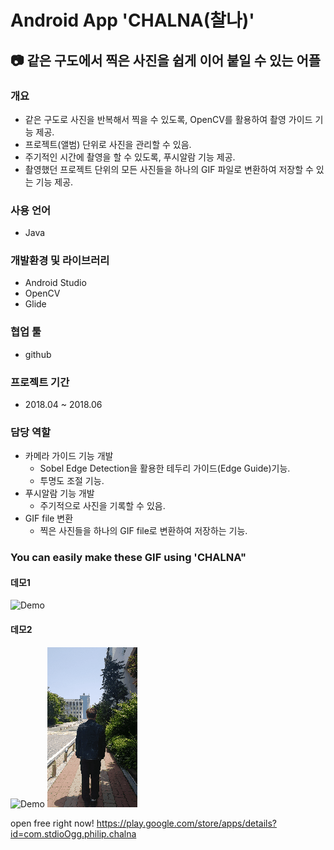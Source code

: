 # Android App 'CHALNA(찰나)'
## &#128247; 같은 구도에서 찍은 사진을 쉽게 이어 붙일 수 있는 어플

### 개요
- 같은 구도로 사진을 반복해서 찍을 수 있도록, OpenCV를 활용하여 촬영 가이드 기능 제공.
- 프로젝트(앨범) 단위로 사진을 관리할 수 있음.
- 주기적인 시간에 촬영을 할 수 있도록, 푸시알람 기능 제공.
- 촬영했던 프로젝트 단위의 모든 사진들을 하나의 GIF 파일로 변환하여 저장할 수 있는 기능 제공.

### 사용 언어
- Java

### 개발환경 및 라이브러리
- Android Studio
- OpenCV
- Glide

### 협업 툴
- github

### 프로젝트 기간
- 2018.04 ~ 2018.06

### 담당 역할
- 카메라 가이드 기능 개발
  - Sobel Edge Detection을 활용한 테두리 가이드(Edge Guide)기능.
  - 투명도 조절 기능.
- 푸시알람 기능 개발
  - 주기적으로 사진을 기록할 수 있음.
- GIF file 변환
  - 찍은 사진들을 하나의 GIF file로 변환하여 저장하는 기능.

### You can easily make these GIF using 'CHALNA"
#### 데모1
![Demo](https://github.com/OGG-Studio/CHALNA/blob/master/gif_src/comming_soon.gif)<br>
#### 데모2
![Demo](https://github.com/OGG-Studio/CHALNA/blob/master/gif_src/food.gif)
![Demo](https://github.com/OGG-Studio/CHALNA/blob/master/gif_src/woong.gif)
<br>

open free right now!
https://play.google.com/store/apps/details?id=com.stdioOgg.philip.chalna
